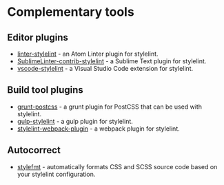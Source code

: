 # Complementary tools

## Editor plugins

- [linter-stylelint](https://github.com/AtomLinter/linter-stylelint) - an Atom Linter plugin for stylelint.
- [SublimeLinter-contrib-stylelint](https://github.com/kungfusheep/SublimeLinter-contrib-stylelint) - a Sublime Text plugin for stylelint.
- [vscode-stylelint](https://github.com/shinnn/vscode-stylelint) - a Visual Studio Code extension for stylelint.

## Build tool plugins

- [grunt-postcss](https://github.com/nDmitry/grunt-postcss) - a grunt plugin for PostCSS that can be used with stylelint.
- [gulp-stylelint](https://github.com/olegskl/gulp-stylelint) - a gulp plugin for stylelint.
- [stylelint-webpack-plugin](https://github.com/vieron/stylelint-webpack-plugin) - a webpack plugin for stylelint.

## Autocorrect

- [stylefmt](https://github.com/morishitter/stylefmt) - automatically formats CSS and SCSS source code based on your stylelint configuration.
